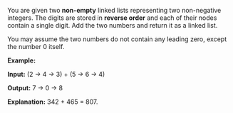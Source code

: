 You are given two __non\-empty__ linked lists representing two non\-negative integers\. The digits are stored in __reverse order__ and each of their nodes contain a single digit\. Add the two numbers and return it as a linked list\.

You may assume the two numbers do not contain any leading zero, except the number 0 itself\.

__Example:__

__Input:__ \(2 \-> 4 \-> 3\) \+ \(5 \-> 6 \-> 4\)

__Output:__ 7 \-> 0 \-> 8

__Explanation:__ 342 \+ 465 = 807\.

